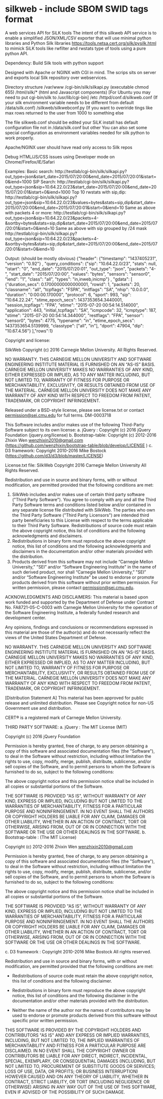 # silkweb - include SBOM SWID tags format
A web services API for SiLK tools
The intent of this silkweb API service is to enable a simplified JSON/XML/CSV exporter that will
use minimal python libraries and Python Silk libraries https://tools.netsa.cert.org/silk/pysilk.html to
mimick SiLK tools like rwfilter and rwstats type of tools using a pure python API.

Dependency:
Build Silk tools with python support

Designed with Apache or NGINX with CGI in mind.  The scrips sits on server and exports
local Silk repository over webservices.

Directory structure
/var/www
	/cgi-bin/silk/silkapi.py (executable chmod 655)
	/html/silk/* (html and Javascript components)
	[For Ubuntu you may need to put cgi-bin/silk to /usr/lib/cgi-bin]
/etc
    /httpd/conf.d/silkweb.conf (If your silk environment variable needs to be different from default /data/silk.conf)
    /silkweb/silkwebconf.py (If you want to overiride tings like max rows returned to the user from 1000 to something else

The file silkweb.conf should be edited your SiLK install has default configuration file not in /data/silk.conf but other 
You can also set some special configuration as environment variables needed for silk python to work properly.

Apache/NGINX user should have read only access to Silk repos

Debug HTML/JS/CSS issues using Developer mode on Chrome/Firefox/IE/Safari

Examples:
Basic search:
http://testlab/cgi-bin/silk/silkapi.py?out_type=json&start_date=2015/07/20:00&end_date=2015/07/20:01&istart=0&iend=1000
SIP Search:
http://testlab/cgi-bin/silk/silkapi.py?out_type=json&sip=10.64.22.0/23&start_date=2015/07/20:00&end_date=2015/07/20:01&istart=0&iend=1000
Top 10 rwstats with sip,dip:
http://testlab/cgi-bin/silk/silkapi.py?out_type=json&sip=10.64.22.0/23&values=bytes&stats=sip,dip&start_date=2015/07/20:00&end_date=2015/07/20:01&istart=0&iend=10
Same as above with packets 4 or more:
http://testlab/cgi-bin/silk/silkapi.py?out_type=json&sip=10.64.22.0/23&packets=4-&sortby=bytes&stats=sip,dip&start_date=2015/07/20:00&end_date=2015/07/20:01&istart=0&iend=10
Same as above with sip grouped by /24 mask
http://testlab/cgi-bin/silk/silkapi.py?out_type=json&sip=10.64.22.0/23&packets=4-&sortby=bytes&stats=sip,dip&start_date=2015/07/20:00&end_date=2015/07/20:01&istart=0&iend=10


Output: (should be mostly obvious)
{"header":  {"timestamp": "1437405231", "version": "0.92"} ,
"query_conditions": {"sip": "10.64.22.0/23", "stats": null, "istart": "0", "end_date": "2015/07/20:01", "out_type": "json", "packets": "4-", "start_date": "2015/07/20:00", "values": "bytes", "sensors": "sensor0", "iend": "1", "class": "all", "types": "in,inweb,inicmp"} ,
"gdata": [
{"duration_secs": 0.17000000000000001, "rowid": 1, "packets": 20, "classname": "all", "tcpflags": "FSPA", "initflags": "SA", "nhip": "0.0.0.0", "duration": "0:00:00.170000", "protocol": 6, "sport": 993, "sip": "10.64.22.24", "stime_epoch_secs": 1437353654.3440001, "session_tcpflags": "FPA", "etime": "2015-07-20 00:54:14.514000", "application": 443, "initial_tcpflags": "SA", "icmpcode": 32, "icmptype": 187, "stime": "2015-07-20 00:54:14.344000", "restflags": "FPA", "sensor": "sensor0", "bytes": 4775, "typename": "in", "etime_epoch_secs": 1437353654.5139999, "classtype": ["all", "in"], "dport": 47904, "dip": "10.67.4.56"}
],"rows":1}


Copyright and license:

SilkWeb
Copyright (c) 2016 Carnegie Mellon University.
All Rights Reserved.

NO WARRANTY. THIS CARNEGIE MELLON UNIVERSITY AND SOFTWARE ENGINEERING INSTITUTE MATERIAL IS FURNISHED ON AN “AS-IS” BASIS. CARNEGIE MELLON UNIVERSITY MAKES NO WARRANTIES OF ANY KIND, EITHER EXPRESSED OR IMPLIED, AS TO ANY MATTER INCLUDING, BUT NOT LIMITED TO, WARRANTY OF FITNESS FOR PURPOSE OR MERCHANTABILITY, EXCLUSIVITY, OR RESULTS OBTAINED FROM USE OF THE MATERIAL. CARNEGIE MELLON UNIVERSITY DOES NOT MAKE ANY WARRANTY OF ANY KIND WITH RESPECT TO FREEDOM FROM PATENT, TRADEMARK, OR COPYRIGHT INFRINGEMENT.

Released under a BSD-style license, please see license.txt or contact permission@sei.cmu.edu for full terms.  DM-0003718

This Software includes and/or makes use of the following Third-Party Software subject to its own license:
a.	jQuery : Copyright (c) 2016 jQuery Foundation (jquery.org/license)
b.	Bootstrap-table: Copyright (c) 2012-2016 Zhixin Wen wenzhixin2010@gmail.com (https://github.com/wenzhixin/bootstrap-table/blob/develop/LICENSE )
c.	D3 framework: Copyright 2010-2016 Mike Bostock (https://github.com/d3/d3/blob/master/LICENSE)

License.txt file:
SilkWeb
Copyright 2016 Carnegie Mellon University
All Rights Reserved.

Redistribution and use in source and binary forms, with or without modification, are permitted provided that the following conditions are met:
1. SilkWeb includes and/or makes use of certain third party software ("Third Party Software"). You agree to comply with any and all the Third Party Software terms and conditions listed below and/or contained in any separate license file distributed with SilkWeb. The parties who own the Third Party Software ("Third Party Licensors") are intended third party beneficiaries to this License with respect to the terms applicable to their Third Party Software. Redistributions of source code must retain the above copyright notice, this list of conditions and the following acknowledgments and disclaimers.
2. Redistributions in binary form must reproduce the above copyright notice, this list of conditions and the following acknowledgments and disclaimers in the documentation and/or other materials provided with the distribution.
3. Products derived from this software may not include “Carnegie Mellon University,” "SEI” and/or “Software Engineering Institute" in the name of such derived product, nor shall “Carnegie Mellon University,” "SEI” and/or “Software Engineering Institute" be used to endorse or promote products derived from this software without prior written permission. For written permission, please contact permission@sei.cmu.edu.

ACKNOWLEDGMENTS AND DISCLAIMERS:
This material is based upon work funded and supported by the Department of Defense under Contract No. FA8721-05-C-0003 with Carnegie Mellon University for the operation of the Software Engineering Institute, a federally funded research and development center.

Any opinions, findings and conclusions or recommendations expressed in this material are those of the author(s) and do not necessarily reflect the views of the United States Department of Defense.

NO WARRANTY. THIS CARNEGIE MELLON UNIVERSITY AND SOFTWARE ENGINEERING INSTITUTE MATERIAL IS FURNISHED ON AN “AS-IS” BASIS. CARNEGIE MELLON UNIVERSITY MAKES NO WARRANTIES OF ANY KIND, EITHER EXPRESSED OR IMPLIED, AS TO ANY MATTER INCLUDING, BUT NOT LIMITED TO, WARRANTY OF FITNESS FOR PURPOSE OR MERCHANTABILITY, EXCLUSIVITY, OR RESULTS OBTAINED FROM USE OF THE MATERIAL. CARNEGIE MELLON UNIVERSITY DOES NOT MAKE ANY WARRANTY OF ANY KIND WITH RESPECT TO FREEDOM FROM PATENT, TRADEMARK, OR COPYRIGHT INFRINGEMENT.

[Distribution Statement A] This material has been approved for public release and unlimited distribution. Please see Copyright notice for non-US Government use and distribution.

CERT® is a registered mark of Carnegie Mellon University.  

THIRD PARTY SOFTWARE:
a.	jQuery : 
The MIT License (MIT)

Copyright (c) 2016 jQuery Foundation

Permission is hereby granted, free of charge, to any person obtaining a copy of this software and associated documentation files (the "Software"), to deal in the Software without restriction, including without limitation the rights to use, copy, modify, merge, publish, distribute, sublicense, and/or sell copies of the Software, and to permit persons to whom the Software is furnished to do so, subject to the following conditions:

The above copyright notice and this permission notice shall be included in all copies or substantial portions of the Software.

THE SOFTWARE IS PROVIDED "AS IS", WITHOUT WARRANTY OF ANY KIND, EXPRESS OR IMPLIED, INCLUDING BUT NOT LIMITED TO THE WARRANTIES OF MERCHANTABILITY, FITNESS FOR A PARTICULAR PURPOSE AND NONINFRINGEMENT. IN NO EVENT SHALL THE AUTHORS OR COPYRIGHT HOLDERS BE LIABLE FOR ANY CLAIM, DAMAGES OR OTHER LIABILITY, WHETHER IN AN ACTION OF CONTRACT, TORT OR OTHERWISE, ARISING FROM, OUT OF OR IN CONNECTION WITH THE SOFTWARE OR THE USE OR OTHER DEALINGS IN THE SOFTWARE.
b.	Bootstrap-table :
(The MIT License)

Copyright (c) 2012-2016 Zhixin Wen <wenzhixin2010@gmail.com>

Permission is hereby granted, free of charge, to any person obtaining a copy
of this software and associated documentation files (the "Software"), to deal
in the Software without restriction, including without limitation the rights
to use, copy, modify, merge, publish, distribute, sublicense, and/or sell
copies of the Software, and to permit persons to whom the Software is
furnished to do so, subject to the following conditions:

The above copyright notice and this permission notice shall be included in
all copies or substantial portions of the Software.

THE SOFTWARE IS PROVIDED "AS IS", WITHOUT WARRANTY OF ANY KIND, EXPRESS OR
IMPLIED, INCLUDING BUT NOT LIMITED TO THE WARRANTIES OF MERCHANTABILITY,
FITNESS FOR A PARTICULAR PURPOSE AND NONINFRINGEMENT. IN NO EVENT SHALL THE
AUTHORS OR COPYRIGHT HOLDERS BE LIABLE FOR ANY CLAIM, DAMAGES OR OTHER
LIABILITY, WHETHER IN AN ACTION OF CONTRACT, TORT OR OTHERWISE, ARISING FROM,
OUT OF OR IN CONNECTION WITH THE SOFTWARE OR THE USE OR OTHER DEALINGS IN
THE SOFTWARE.

c.	D3 framework : 
Copyright 2010-2016 Mike Bostock
All rights reserved.

Redistribution and use in source and binary forms, with or without modification,
are permitted provided that the following conditions are met:

* Redistributions of source code must retain the above copyright notice, this
  list of conditions and the following disclaimer.

* Redistributions in binary form must reproduce the above copyright notice,
  this list of conditions and the following disclaimer in the documentation
  and/or other materials provided with the distribution.

* Neither the name of the author nor the names of contributors may be used to
  endorse or promote products derived from this software without specific prior
  written permission.

THIS SOFTWARE IS PROVIDED BY THE COPYRIGHT HOLDERS AND CONTRIBUTORS "AS IS" AND
ANY EXPRESS OR IMPLIED WARRANTIES, INCLUDING, BUT NOT LIMITED TO, THE IMPLIED
WARRANTIES OF MERCHANTABILITY AND FITNESS FOR A PARTICULAR PURPOSE ARE
DISCLAIMED. IN NO EVENT SHALL THE COPYRIGHT OWNER OR CONTRIBUTORS BE LIABLE FOR
ANY DIRECT, INDIRECT, INCIDENTAL, SPECIAL, EXEMPLARY, OR CONSEQUENTIAL DAMAGES
(INCLUDING, BUT NOT LIMITED TO, PROCUREMENT OF SUBSTITUTE GOODS OR SERVICES;
LOSS OF USE, DATA, OR PROFITS; OR BUSINESS INTERRUPTION) HOWEVER CAUSED AND ON
ANY THEORY OF LIABILITY, WHETHER IN CONTRACT, STRICT LIABILITY, OR TORT
(INCLUDING NEGLIGENCE OR OTHERWISE) ARISING IN ANY WAY OUT OF THE USE OF THIS
SOFTWARE, EVEN IF ADVISED OF THE POSSIBILITY OF SUCH DAMAGE.









